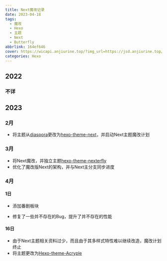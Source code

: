 ```yaml
---
title: Next魔改记录
date: 2023-04-18
tags:
  - 魔改
  - Hexo
  - 主题
  - Next
  - Butterfly
abbrlink: 164ef646
cover: https://wicapi.anjiurine.top/?img_url=https://jsd.anjiurine.top/npm/q78kg-website-npm-cdn/2761d84a-a699-423b-a03f-241235497d1d.jpg
categories: Hexo
---
```


## 2022

### 不详

## 2023

### 2月

- 将主题从[diaspora](https://github.com/Fechin/hexo-theme-diaspora)更改为[hexo-theme-next](https://github.com/next-theme/hexo-theme-next)，并启动Next主题魔改计划
### 3月

- 将Next魔改，并独立主题[hexo-theme-nexterfly](https://github.com/SuSWhW/hexo-theme-nexterfly)
- 优化了魔改版Next的架构，并与Next主分支同步进度

### 4月

#### 1日

- 添加番剧板块

- 修复了一些并不存在的Bug，提升了并不存在的性能

#### 16日

- 由于Next主题相关资料过少，而且由于其多样式特性难以继续改造，魔改计划终止
- 将主题更改为[Hexo-theme-Acryple](https://github.com/LYXOfficial/Hexo-theme-Acryple)